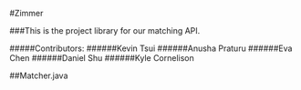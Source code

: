#Zimmer

###This is the project library for our matching API.

#####Contributors:
######Kevin Tsui
######Anusha Praturu
######Eva Chen
######Daniel Shu
######Kyle Cornelison


##Matcher.java



